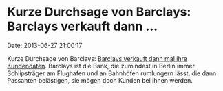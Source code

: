 Kurze Durchsage von Barclays: Barclays verkauft dann \...
=========================================================

Date: 2013-06-27 21:00:17

Kurze Durchsage von Barclays: [Barclays verkauft dann mal ihre
Kundendaten](http://www.guardian.co.uk/business/2013/jun/24/barclays-bank-sell-customer-data).
Barclays ist die Bank, die zumindest in Berlin immer Schlipsträger am
Flughafen und an Bahnhöfen rumlungern lässt, die dann Passanten
belästigen, sie mögen doch Kunden bei ihnen werden.
